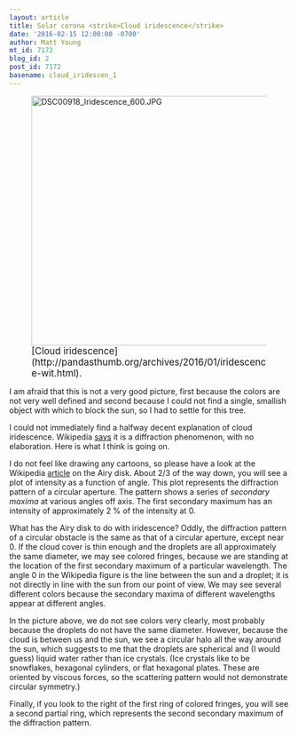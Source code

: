 ```yaml
---
layout: article
title: Solar corona <strike>Cloud iridescence</strike>
date: '2016-02-15 12:00:00 -0700'
author: Matt Young
mt_id: 7172
blog_id: 2
post_id: 7172
basename: cloud_iridescen_1
---
```

<figure>
<img src="http://pandasthumb.org/archives/2016/02/12/DSC00918_Iridescence_600.JPG" alt="DSC00918_Iridescence_600.JPG" width="600" height="450" />
<figcaption markdown="span">
<big>[Cloud iridescence](http://pandasthumb.org/archives/2016/01/iridescence-wit.html).</big>

</figcaption>
</figure>


I am afraid that this is not a very good picture, first because the colors are not very well defined and second because I could not find a single, smallish object with which to block the sun, so I had to settle for this tree. 

I could not immediately find a halfway decent explanation of cloud iridescence. Wikipedia [says](https://en.wikipedia.org/wiki/Cloud_iridescence) it is a diffraction phenomenon, with no elaboration.  Here is what I think is going on.

I do not feel like drawing any cartoons, so please have a look at the Wikipedia [article](https://en.wikipedia.org/wiki/Airy_disk) on the Airy disk. About 2/3 of the way down, you will see a plot of intensity as a function of angle. This plot represents the diffraction pattern of a circular aperture. The pattern shows a series of _secondary maxima_ at various angles off axis. The first secondary maximum has an intensity of approximately 2&nbsp;% of the intensity at 0. 

What has the Airy disk to do with iridescence? Oddly, the diffraction pattern of a circular obstacle is the same as that of a circular aperture, except near 0. If the cloud cover is thin enough and the droplets are all approximately the same diameter, we may see colored fringes, because we are standing at the location of the first secondary maximum of a particular wavelength. The angle 0 in the Wikipedia figure is the line between the sun and a droplet; it is not directly in line with the sun from our point of view. We may see several different colors because the secondary maxima of different wavelengths appear at different angles. 

In the picture above, we do not see colors very clearly, most probably because the droplets do not have the same diameter. However, because the cloud is between us and the sun, we see a circular halo all the way around the sun, which suggests to me that the droplets are spherical and (I would guess) liquid water rather than ice crystals. (Ice crystals like to be snowflakes, hexagonal cylinders, or flat hexagonal plates. These are oriented by viscous forces, so the scattering pattern would not demonstrate circular symmetry.)

Finally, if you look to the right of the first ring of colored fringes, you will see a second partial ring, which represents the second secondary maximum of the diffraction pattern.
